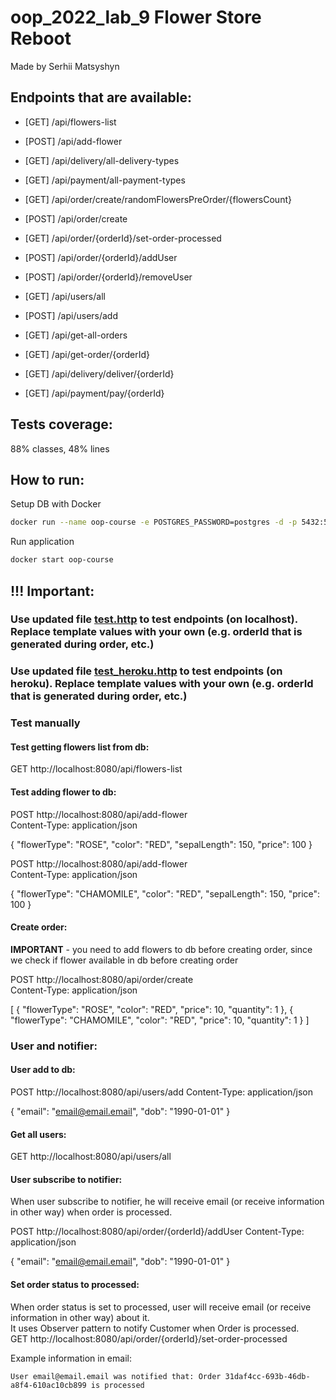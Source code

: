 # oop_2022_lab_9 Flower Store Reboot

Made by Serhii Matsyshyn

## Endpoints that are available:
- [GET] /api/flowers-list
- [POST] /api/add-flower

- [GET] /api/delivery/all-delivery-types
- [GET] /api/payment/all-payment-types
- [GET] /api/order/create/randomFlowersPreOrder/{flowersCount}
- [POST] /api/order/create
- [GET] /api/order/{orderId}/set-order-processed
- [POST] /api/order/{orderId}/addUser
- [POST] /api/order/{orderId}/removeUser
- [GET] /api/users/all
- [POST] /api/users/add
- [GET] /api/get-all-orders
- [GET] /api/get-order/{orderId}
- [GET] /api/delivery/deliver/{orderId}
- [GET] /api/payment/pay/{orderId}



## Tests coverage:
88% classes, 48% lines

## How to run:
Setup DB with Docker
```bash
docker run --name oop-course -e POSTGRES_PASSWORD=postgres -d -p 5432:5432 postgres
```
Run application
```bash
docker start oop-course
```

## !!! Important:
### Use updated file [test.http](src/test/test.http) to test endpoints (on localhost). Replace template values with your own (e.g. orderId that is generated during order, etc.)
### Use updated file [test_heroku.http](src/test/test_heroku.http) to test endpoints (on heroku). Replace template values with your own (e.g. orderId that is generated during order, etc.)

### Test manually
#### Test getting flowers list from db:

GET http://localhost:8080/api/flowers-list  


#### Test adding flower to db:

POST http://localhost:8080/api/add-flower  
Content-Type: application/json  

{
"flowerType": "ROSE",
"color": "RED",
"sepalLength": 150,
"price": 100
}


POST http://localhost:8080/api/add-flower  
Content-Type: application/json  

{
"flowerType": "CHAMOMILE",
"color": "RED",
"sepalLength": 150,
"price": 100
}

#### Create order:
**IMPORTANT** - you need to add flowers to db before creating order,
since we check if flower available in db before creating order

POST http://localhost:8080/api/order/create  
Content-Type: application/json  

[
{
"flowerType": "ROSE",
"color": "RED",
"price": 10,
"quantity": 1
},
{
"flowerType": "CHAMOMILE",
"color": "RED",
"price": 10,
"quantity": 1
}
]

### User and notifier:
#### User add to db:
POST http://localhost:8080/api/users/add
Content-Type: application/json

{
"email": "email@email.email",
"dob": "1990-01-01"
}

#### Get all users:
GET http://localhost:8080/api/users/all

#### User subscribe to notifier:
When user subscribe to notifier, he will receive email (or receive information in other way) when order is processed.  

POST http://localhost:8080/api/order/{orderId}/addUser
Content-Type: application/json

{
"email": "email@email.email",
"dob": "1990-01-01"
}

#### Set order status to processed:
When order status is set to processed, user will receive email (or receive information in other way) about it.  
It uses Observer pattern to notify Customer when Order is processed.  
GET http://localhost:8080/api/order/{orderId}/set-order-processed

Example information in email:
```
User email@email.email was notified that: Order 31daf4cc-693b-46db-a8f4-610ac10cb899 is processed
```

